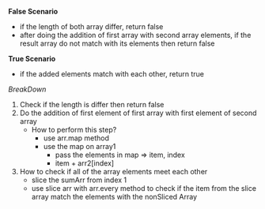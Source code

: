 **False Scenario**

- if the length of both array differ, return false
- after doing the addition of first array with second array elements, if the result array do not match with its elements then return false

**True Scenario**

- if the added elements match with each other, return true

_BreakDown_

1. Check if the length is differ then return false
2. Do the addition of first element of first array with first element of second array
   - How to perform this step?
     - use arr.map method
     - use the map on array1
       - pass the elements in map => item, index
       - item + arr2[index]
3. How to check if all of the array elements meet each other
   - slice the sumArr from index 1
   - use slice arr with arr.every method to check if the item from the slice array match the elements with the nonSliced Array

